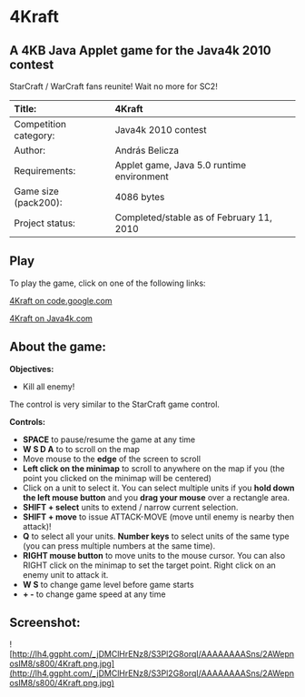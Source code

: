 # 4Kraft #

## A 4KB Java Applet game for the Java4k 2010 contest ##

StarCraft / WarCraft fans reunite! Wait no more for SC2!

|Title:|4Kraft|
|:-----|:-----|
|Competition category:|Java4k 2010 contest|
|Author:|András Belicza|
|Requirements:|Applet game, Java 5.0 runtime environment|
|Game size (pack200):|4086 bytes|
|Project status:|Completed/stable as of February 11, 2010|

## Play ##
To play the game, click on one of the following links:

[4Kraft on code.google.com](http://4kraft.googlecode.com/svn/trunk/view.html)

[4Kraft on Java4k.com](http://java4k.com/index.php?action=games&method=view&gid=292)

## About the game: ##

**Objectives:**
  * Kill all enemy!

The control is very similar to the StarCraft game control.

**Controls:**
  * **SPACE** to pause/resume the game at any time
  * **W S D A** to to scroll on the map
  * Move mouse to the **edge** of the screen to scroll
  * **Left click on the minimap** to scroll to anywhere on the map if you (the point you clicked on the minimap will be centered)
  * Click on a unit to select it. You can select multiple units if you **hold down the left mouse button** and you **drag your mouse** over a rectangle area.
  * **SHIFT + select** units to extend / narrow current selection.
  * **SHIFT + move** to issue ATTACK-MOVE (move until enemy is nearby then attack)!
  * **Q** to select all your units. **Number keys** to select units of the same type (you can press multiple numbers at the same time).
  * **RIGHT mouse button** to move units to the mouse cursor. You can also RIGHT click on the minimap to set the target point. Right click on an enemy unit to attack it.
  * **W S** to change game level before game starts
  * **+ -** to change game speed at any time


## Screenshot: ##

![http://lh4.ggpht.com/_jDMClHrENz8/S3Pl2G8orqI/AAAAAAAASns/2AWepnosIM8/s800/4Kraft.png.jpg](http://lh4.ggpht.com/_jDMClHrENz8/S3Pl2G8orqI/AAAAAAAASns/2AWepnosIM8/s800/4Kraft.png.jpg)
